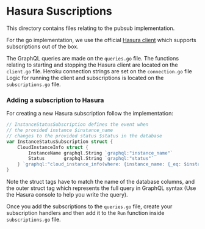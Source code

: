 # Hasura Suscriptions

This directory contains files relating to the pubsub implementation. 

For the go implementation, we use the official [Hasura client](https://github.com/hasura/go-graphql-client) which supports subscriptions out of the box. 

The GraphQL queries are made on the `queries.go` file. 
The functions relating to starting and stopping the Hasura client are located on the `client.go` file. 
Heroku connection strings are set on the `connection.go` file 
Logic for running the client and subscriptions is located on the `subscriptions.go` file. 

### Adding a subscription to Hasura

For creating a new Hasura subscription follow the implementation:
```go
// InstanceStatusSubscription defines the event when
// the provided instance $instance_name
// changes to the provided status $status in the database
var InstanceStatusSubscription struct {
	CloudInstanceInfo struct {
		InstanceName graphql.String `graphql:"instance_name"`
		Status       graphql.String `graphql:"status"`
	} `graphql:"cloud_instance_info(where: {instance_name: {_eq: $instance_name}, _and: {status: {_eq: $status}}})"`
}
```

Note the struct tags have to match the name of the database columns, and the outer struct tag which represents the full query in GraphQL syntax (Use the Hasura console to help you write the query).

Once you add the subscriptions to the `queries.go` file, create your subscription handlers and then add it to the `Run` function inside `subscriptions.go` file.